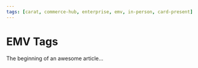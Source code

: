 ```yaml
---
tags: [carat, commerce-hub, enterprise, emv, in-person, card-present]
---
```


# EMV Tags

The beginning of an awesome article...
